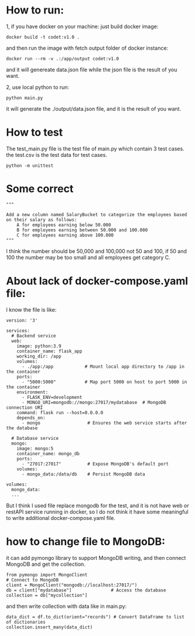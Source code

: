 # How to run:
1, if you have docker on your machine: just build docker image:
```
docker build -t codet:v1.0 .
```
and then run the image with fetch output folder of docker instance:

```
docker run --rm -v .:/app/output codet:v1.0
```
and it will genereate data.json file while the json file is the result of you want.

2, use local python to run:
```
python main.py
```
it will generate the ./output/data.json file, and it is the result of you want.

# How to test
The test_main.py file is the test file of main.py which contain 3 test cases.
the test.csv is the test data for test cases.

```
python -m unittest 
```

# Some correct



    """

    Add a new column named SalaryBucket to categorize the employees based on their salary as follows:
        A for employees earning below 50.000
        B for employees earning between 50.000 and 100.000
        C for employees earning above 100.000
    """


I think the number should be 50,000 and 100,000 not 50 and 100, if 50 and 100 the number may be too small and all employees get category C.


# About lack of docker-compose.yaml file:

I know the file is like:

```
version: '3'

services:
  # Backend service
  web:
    image: python:3.9
    container_name: flask_app
    working_dir: /app
    volumes:
      - ./app:/app            # Mount local app directory to /app in the container
    ports:
      - "5000:5000"           # Map port 5000 on host to port 5000 in the container
    environment:
      - FLASK_ENV=development
      - MONGO_URI=mongodb://mongo:27017/mydatabase  # MongoDB connection URI
    command: flask run --host=0.0.0.0
    depends_on:
      - mongo                  # Ensures the web service starts after the database

  # Database service
  mongo:
    image: mongo:5
    container_name: mongo_db
    ports:
      - "27017:27017"          # Expose MongoDB's default port
    volumes:
      - mongo_data:/data/db    # Persist MongoDB data
  
volumes:
  mongo_data:
  ...
```

But I think I used file replace mongodb for the test, and it is not have web or restAPI service running in docker, so I do not think it have some meaningful to write additional docker-compose.yaml file.

# how to change file to MongoDB:

it can add pymongo library to support MongoDB writing, and then connect MongoDB and get the collection.

```
from pymongo import MongoClient
# Connect to MongoDB
client = MongoClient("mongodb://localhost:27017/")
db = client["mydatabase"]               # Access the database
collection = db["mycollection"] 
```

and then write collection with data like in main.py:

```
data_dict = df.to_dict(orient="records") # Convert DataFrame to list of dictionaries
collection.insert_many(data_dict)
```